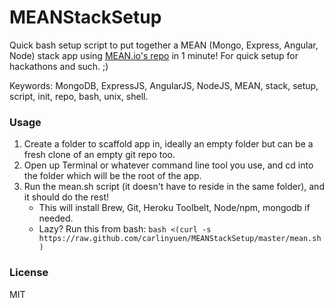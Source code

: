 MEANStackSetup
==============

Quick bash setup script to put together a MEAN (Mongo, Express, Angular, Node) stack app using [MEAN.io's repo](https://github.com/linnovate/mean) in 1 minute! For quick setup for hackathons and such. ;)

Keywords: MongoDB, ExpressJS, AngularJS, NodeJS, MEAN, stack, setup, script, init, repo, bash, unix, shell.


### Usage
 1. Create a folder to scaffold app in, ideally an empty folder but can be a fresh clone of an empty git repo too.
 3. Open up Terminal or whatever command line tool you use, and cd into the folder which will be the root of the app.
 4. Run the mean.sh script (it doesn't have to reside in the same folder), and it should do the rest!
    - This will install Brew, Git, Heroku Toolbelt, Node/npm, mongodb if needed.
    - Lazy? Run this from bash: `bash <(curl -s https://raw.github.com/carlinyuen/MEANStackSetup/master/mean.sh)`

### License
MIT
